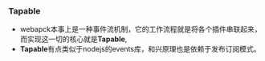 ### Tapable
- webapck本事上是一种事件流机制，它的工作流程就是将各个插件串联起来，而实现这一切的核心就是**Tapable**,
- **Tapable**有点类似于nodejs的events库，和兴原理也是依赖于发布订阅模式。